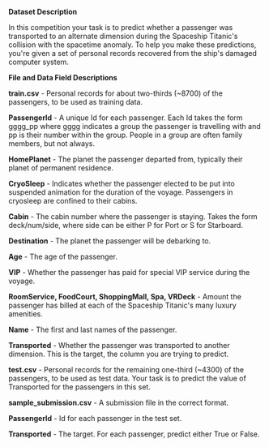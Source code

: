 **Dataset Description**

In this competition your task is to predict whether a passenger was transported to an alternate dimension during the Spaceship Titanic's collision with the spacetime anomaly. To help you make these predictions, you're given a set of personal records recovered from the ship's damaged computer system.

**File and Data Field Descriptions**

**train.csv** - Personal records for about two-thirds (~8700) of the passengers, to be used as training data.

**PassengerId** - A unique Id for each passenger. Each Id takes the form gggg_pp where gggg indicates a group the passenger is travelling with and pp is their number within the group. People in a group are often family members, but not always.

**HomePlanet** - The planet the passenger departed from, typically their planet of permanent residence.

**CryoSleep** - Indicates whether the passenger elected to be put into suspended animation for the duration of the voyage. Passengers in cryosleep are confined to their cabins.

**Cabin** - The cabin number where the passenger is staying. Takes the form deck/num/side, where side can be either P for Port or S for Starboard.

**Destination** - The planet the passenger will be debarking to.

**Age** - The age of the passenger.

**VIP** - Whether the passenger has paid for special VIP service during the voyage.

**RoomService, FoodCourt, ShoppingMall, Spa, VRDeck** - Amount the passenger has billed at each of the Spaceship Titanic's many luxury amenities.

**Name** - The first and last names of the passenger.

**Transported** - Whether the passenger was transported to another dimension. This is the target, the column you are trying to predict.

**test.csv** - Personal records for the remaining one-third (~4300) of the passengers, to be used as test data. Your task is to predict the value of Transported for the passengers in this set.

**sample_submission.csv** - A submission file in the correct format.

**PassengerId** - Id for each passenger in the test set.

**Transported** - The target. For each passenger, predict either True or False.
